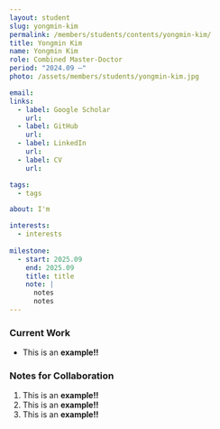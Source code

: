 ```yaml
---
layout: student
slug: yongmin-kim
permalink: /members/students/contents/yongmin-kim/
title: Yongmin Kim
name: Yongmin Kim
role: Combined Master-Doctor
period: "2024.09 —"
photo: /assets/members/students/yongmin-kim.jpg

email: 
links:
  - label: Google Scholar
    url: 
  - label: GitHub
    url: 
  - label: LinkedIn
    url: 
  - label: CV
    url: 

tags:
  - tags

about: I'm 

interests:
  - interests
    
milestone:
  - start: 2025.09
    end: 2025.09
    title: title
    note: |
      notes
      notes
---
```


### Current Work
- This is an **example!!** 
  
### Notes for Collaboration
1. This is an **example!!** 
2. This is an **example!!** 
3. This is an **example!!** 
